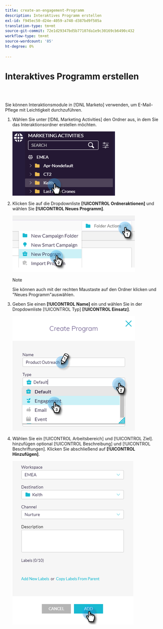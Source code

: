 ```yaml
---
title: create-an-engagement-Programm
description: Interaktives Programm erstellen
exl-id: f945ec50-d24e-4059-a748-d387bd9f505a
translation-type: tm+mt
source-git-commit: 72e1d29347bd5b77107da1e9c30169cb6490c432
workflow-type: tm+mt
source-wordcount: '85'
ht-degree: 0%

---
```


# Interaktives Programm erstellen

<br> 

Sie können Interaktionsmodule in [!DNL Marketo] verwenden, um E-Mail-Pflege mit Leichtigkeit durchzuführen.

1. Wählen Sie unter [!DNL Marketing Activities] den Ordner aus, in dem Sie das Interaktionsordner erstellen möchten.

   ![Bild eins](/help/sky/assets/engagement-programs/create-an-engagement-program/create-an-engagement-program-1.png)

1. Klicken Sie auf die Dropdownliste **[!UICONTROL Ordneraktionen]** und wählen Sie **[!UICONTROL Neues Programm]**.

   ![Bild zwei](/help/sky/assets/engagement-programs/create-an-engagement-program/create-an-engagement-program-2.png)

   >[!NOTE]
   >
   >Sie können auch mit der rechten Maustaste auf den Ordner klicken und &quot;Neues Programm&quot;auswählen.

1. Geben Sie einen **[!UICONTROL Name]** ein und wählen Sie in der Dropdownliste [!UICONTROL Typ] **[!UICONTROL Einsatz]**.

   ![Bild drei](/help/sky/assets/engagement-programs/create-an-engagement-program/create-an-engagement-program-3.png)

1. Wählen Sie ein [!UICONTROL Arbeitsbereich] und [!UICONTROL Ziel]. hinzufügen optional [!UICONTROL Beschreibung] und [!UICONTROL Beschriftungen]. Klicken Sie abschließend auf **[!UICONTROL Hinzufügen]**.

   ![Bild vier](/help/sky/assets/engagement-programs/create-an-engagement-program/create-an-engagement-program-4.png)
